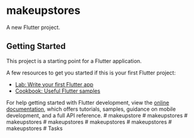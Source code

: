 # makeupstores

A new Flutter project.

## Getting Started

This project is a starting point for a Flutter application.

A few resources to get you started if this is your first Flutter project:

- [Lab: Write your first Flutter app](https://docs.flutter.dev/get-started/codelab)
- [Cookbook: Useful Flutter samples](https://docs.flutter.dev/cookbook)

For help getting started with Flutter development, view the
[online documentation](https://docs.flutter.dev/), which offers tutorials,
samples, guidance on mobile development, and a full API reference.
#   m a k e u p s t o r e  
 #   m a k e u p s t o r e s  
 #   m a k e u p s t o r e s  
 #   m a k e u p s t o r e s  
 #   m a k e u p s t o r e s  
 #   m a k e u p s t o r e s  
 #   m a k e u p s t o r e s  
 #   T a s k s  
 